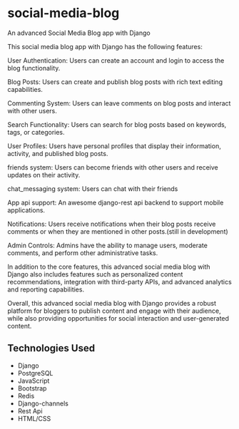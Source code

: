 # social-media-blog
An advanced Social Media Blog app with Django

This social media blog app with Django has the following features:

User Authentication: Users can create an account and login to access the blog functionality.

Blog Posts: Users can create and publish blog posts with rich text editing capabilities.

Commenting System: Users can leave comments on blog posts and interact with other users.

Search Functionality: Users can search for blog posts based on keywords, tags, or categories.

User Profiles: Users have personal profiles that display their information, activity, and published blog posts.

friends system: Users can become friends with other users and receive updates on their activity.

chat_messaging system: Users can chat with their friends

App api support: An awesome django-rest api backend to support mobile applications.

Notifications: Users receive notifications when their blog posts receive comments or when they are mentioned in other posts.(still in development)

Admin Controls: Admins have the ability to manage users, moderate comments, and perform other administrative tasks.

In addition to the core features, this advanced social media blog with Django also includes features such as personalized content recommendations, integration with third-party APIs, and advanced analytics and reporting capabilities.

Overall, this advanced social media blog with Django provides a robust platform for bloggers to publish content and engage with their audience, while also providing opportunities for social interaction and user-generated content.

## Technologies Used

- Django
- PostgreSQL
- JavaScript
- Bootstrap
- Redis
- Django-channels
- Rest Api
- HTML/CSS
